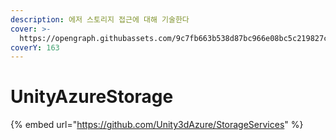 ```yaml
---
description: 에저 스토리지 접근에 대해 기술한다
cover: >-
  https://opengraph.githubassets.com/9c7fb663b538d87bc966e08bc5c219827cc8abd0057bdd332d8f38806ef347e2/Unity3dAzure/StorageServices
coverY: 163
---
```


# UnityAzureStorage

{% embed url="https://github.com/Unity3dAzure/StorageServices" %}

